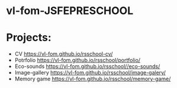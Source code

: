 # vl-fom-JSFEPRESCHOOL
# Projects:
* CV https://vl-fom.github.io/rsschool-cv/
* Potrfolio https://vl-fom.github.io/rsschool/portfolio/
* Eco-sounds https://vl-fom.github.io/rsschool//eco-sounds/
* Image-gallery https://vl-fom.github.io/rsschool/image-galery/
* Memory game https://vl-fom.github.io/rsschool/memory-game/

